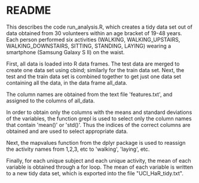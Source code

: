 # README

This describes the code run_analysis.R, which creates a tidy data set out of data obtained from 30 volunteers within an age bracket of 19-48 years. Each person performed six activities (WALKING, WALKING_UPSTAIRS, WALKING_DOWNSTAIRS, SITTING, STANDING, LAYING) wearing a smartphone (Samsung Galaxy S II) on the waist.

First, all data is loaded into R data frames. The test data are merged to create one data set using cbind; similarly for the train data set. Next, the test and the train data set is combined together to get just one data set containing all the data, in the data frame all_data. 

The column names are obtained from the text file 'features.txt', and assigned to the columns of all_data. 

In order to obtain only the columns with the means and standard deviations of the variables, the function grepl is used to select only the column names that contain 'mean()' or 'std()'. Thus the indices of the correct columns are obtained and are used to select appropriate data. 

Next, the mapvalues function from the dplyr package is used to reassign the activity names from 1,2,3, etc to 'walking', 'laying', etc. 

Finally, for each unique subject and each unique activity, the mean of each variable is obtained through a for loop. The mean of each variable is written to a new tidy data set, which is exported into the file "UCI_HaR_tidy.txt". 